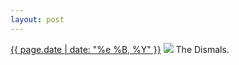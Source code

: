 ```yaml
---
layout: post
---
```


<p>
  <time><a href="/355">{{ page.date | date: "%e %B, %Y" }}</a></time>
  <a href="/355"><img src="{{ site.assets_url }}/355.jpg"/></a>
  <span>The Dismals.</span>
</p>
